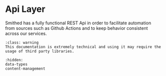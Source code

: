# Api Layer

Smithed has a fully functional REST Api in order to facilitate automation from sources such as Github Actions and to keep behavior consistent across our services.

```{admonition} Disclaimer 
:class: warning 
This documentation is extremely technical and using it may require the usage of third party libraries.
```


```{toctree}
:hidden:
data-types
content-management
```
